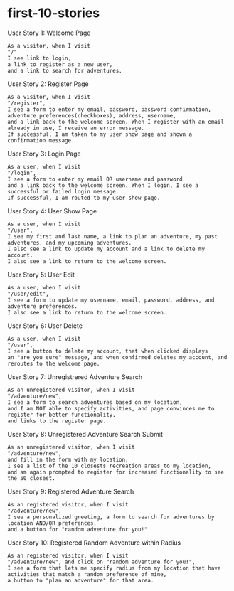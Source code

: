 # first-10-stories
User Story 1: Welcome Page
```
As a visitor, when I visit 
"/"
I see link to login,
a link to register as a new user,
and a link to search for adventures. 
```
User Story 2: Register Page 
```
As a visitor, when I visit 
"/register", 
I see a form to enter my email, password, password confirmation, adventure preferences(checkboxes), address, username,
and a link back to the welcome screen. When I register with an email already in use, I receive an error message. 
If successful, I am taken to my user show page and shown a confirmation message. 
```
User Story 3: Login Page 
```
As a user, when I visit 
"/login", 
I see a form to enter my email OR username and password
and a link back to the welcome screen. When I login, I see a successful or failed login message. 
If successful, I am routed to my user show page. 
``` 
User Story 4: User Show Page 
```
As a user, when I visit 
"/user", 
I see my first and last name, a link to plan an adventure, my past adventures, and my upcoming adventures. 
I also see a link to update my account and a link to delete my account. 
I also see a link to return to the welcome screen. 
``` 
User Story 5: User Edit 
```
As a user, when I visit 
"/user/edit",
I see a form to update my username, email, password, address, and adventure preferences. 
I also see a link to return to the welcome screen. 
``` 
User Story 6: User Delete
```
As a user, when I visit 
"/user",
I see a button to delete my account, that when clicked displays
an "are you sure" message, and when confirmed deletes my account, and reroutes to the welcome page. 
``` 
User Story 7: Unregistrered Adventure Search 
```
As an unregistered visitor, when I visit 
"/adventure/new",
I see a form to search adventures based on my location,
and I am NOT able to specify activities, and page convinces me to register for better functionality, 
and links to the register page.
``` 
User Story 8: Unregistered Adventure Search Submit
```
As an unregistered visitor, when I visit 
"/adventure/new",
and fill in the form with my location, 
I see a list of the 10 closests recreation areas to my location,
and am again prompted to register for increased functionality to see the 50 closest. 
``` 
User Story 9: Registered Adventure Search 
```
As an registered visitor, when I visit 
"/adventure/new", 
I see a personalized greeting, a form to search for adventures by location AND/OR preferences, 
and a button for "random adventure for you!" 
``` 

User Story 10: Registered Random Adventure within Radius
```
As an registered visitor, when I visit 
"/adventure/new", and click on "random adventure for you!",
I see a form that lets me specify radius from my location that have activities that match a random preference of mine, 
a button to "plan an adventure" for that area. 
``` 



